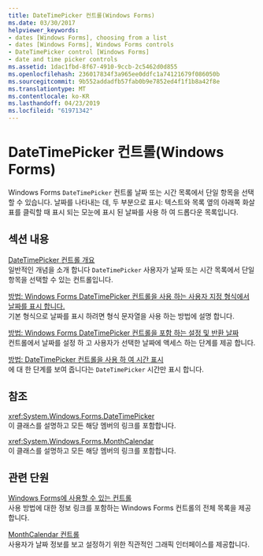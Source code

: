 ```yaml
---
title: DateTimePicker 컨트롤(Windows Forms)
ms.date: 03/30/2017
helpviewer_keywords:
- dates [Windows Forms], choosing from a list
- dates [Windows Forms], Windows Forms controls
- DateTimePicker control [Windows Forms]
- date and time picker controls
ms.assetid: 1dac1fbd-8f67-4910-9ccb-2c5462d0d855
ms.openlocfilehash: 236017834f3a965ee0ddfc1a74121679f086050b
ms.sourcegitcommit: 9b552addadfb57fab0b9e7852ed4f1f1b8a42f8e
ms.translationtype: MT
ms.contentlocale: ko-KR
ms.lasthandoff: 04/23/2019
ms.locfileid: "61971342"
---
```

# <a name="datetimepicker-control-windows-forms"></a>DateTimePicker 컨트롤(Windows Forms)
Windows Forms `DateTimePicker` 컨트롤 날짜 또는 시간 목록에서 단일 항목을 선택할 수 있습니다. 날짜를 나타내는 데, 두 부분으로 표시: 텍스트와 목록 옆의 아래쪽 화살표를 클릭할 때 표시 되는 모눈에 표시 된 날짜를 사용 하 여 드롭다운 목록입니다.  
  
## <a name="in-this-section"></a>섹션 내용  
 [DateTimePicker 컨트롤 개요](datetimepicker-control-overview-windows-forms.md)  
 일반적인 개념을 소개 합니다 `DateTimePicker` 사용자가 날짜 또는 시간 목록에서 단일 항목을 선택할 수 있는 컨트롤입니다.  
  
 [방법: Windows Forms DateTimePicker 컨트롤을 사용 하는 사용자 지정 형식에서 날짜를 표시 합니다.](display-a-date-in-a-custom-format-with-wf-datetimepicker-control.md)  
 기본 형식으로 날짜를 표시 하려면 형식 문자열을 사용 하는 방법에 설명 합니다.  
  
 [방법: Windows Forms DateTimePicker 컨트롤을 포함 하는 설정 및 반환 날짜](how-to-set-and-return-dates-with-the-windows-forms-datetimepicker-control.md)  
 컨트롤에서 날짜를 설정 하 고 사용자가 선택한 날짜에 액세스 하는 단계를 제공 합니다.  
  
 [방법: DateTimePicker 컨트롤을 사용 하 여 시간 표시](how-to-display-time-with-the-datetimepicker-control.md)  
 에 대 한 단계를 보여 줍니다는 `DateTimePicker` 시간만 표시 합니다.  
  
## <a name="reference"></a>참조  
 <xref:System.Windows.Forms.DateTimePicker>  
 이 클래스를 설명하고 모든 해당 멤버의 링크를 포함합니다.  
  
 <xref:System.Windows.Forms.MonthCalendar>  
 이 클래스를 설명하고 모든 해당 멤버의 링크를 포함합니다.  
  
## <a name="related-sections"></a>관련 단원  
 [Windows Forms에 사용할 수 있는 컨트롤](controls-to-use-on-windows-forms.md)  
 사용 방법에 대한 정보 링크를 포함하는 Windows Forms 컨트롤의 전체 목록을 제공합니다.  
  
 [MonthCalendar 컨트롤](monthcalendar-control-windows-forms.md)  
 사용자가 날짜 정보를 보고 설정하기 위한 직관적인 그래픽 인터페이스를 제공합니다.
